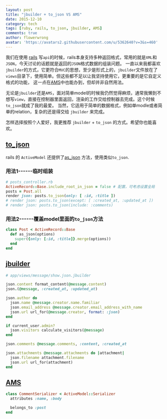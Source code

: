 ```yaml
---
layout: post
title: "jbuilder + to_json VS AMS"
date: 2015-12-10
category: tech
tags: [ruby, rails, to_json, jbuilder, AMS]
comments: true
author: flowerwrong
avatar: 'https://avatars2.githubusercontent.com/u/5362640?v=3&s=460'
---
```


我们在使用 [rails](https://github.com/rails/rails) 写`api`的时候，rails本身支持多种返回格式，常用的就是`XML`和`JSON`，今天讨论的话题就是返回的`JSON`格式数据的组装问题。
一直以来我都喜欢`jbuilder`的方式，它更符合`MVC`的思想，至少是形式上的，`jbuilder`文件放在了`views`目录下，使用简单。但这些都不足以让我坚持使用它，更重要的是它自定义格式的功能，
这一点在[AMS](https://github.com/rails-api/active_model_serializers)中也能办到，但却并非自然用法。

无论是`jbuilder`还是`AMS`，面对简单model的时候我仍然觉得麻烦，通常我懒到不想写`view`，直接在控制器里面返回，渲染的工作交给控制器去完成。这个时候`to_json`就成了我的最爱。
当然，它适用于简单的数据格式，例如单modle或者简单的relation，复杂的还是得交给 `jbuilder` 来完成。

怎样选择按照个人爱好，我更推荐 `jbuilder` + `to_json` 的方式。希望你也能喜欢。

## [to_json](http://apidock.com/rails/ActiveRecord/Serialization/to_json)

rails 的 `ActiveModel` 还提供了[as_json](http://apidock.com/rails/ActiveModel/Serializers/JSON/as_json) 方法，使用类似`to_json`.

### 用法1------临时组装

```ruby
# posts_controller.rb
ActiveRecord::Base.include_root_in_json = false # 配置，可考虑设置全局
posts = Post.all
render json: posts.to_json(only: [ :id, :title ])
# render json: posts.to_json(except: [ :created_at, :updated_at ])
# render json: posts.to_json(include: :comments)
```

### 用法2------覆盖model里面的`to_json`方法

```ruby
class Post < ActiveRecord::Base
  def as_json(options)
    super({only: [:id, :title]}.merge(options))
  end
end
```

## [jbuilder](https://github.com/rails/jbuilder)

```ruby
# app/views/message/show.json.jbuilder

json.content format_content(@message.content)
json.(@message, :created_at, :updated_at)

json.author do
  json.name @message.creator.name.familiar
  json.email_address @message.creator.email_address_with_name
  json.url url_for(@message.creator, format: :json)
end

if current_user.admin?
  json.visitors calculate_visitors(@message)
end

json.comments @message.comments, :content, :created_at

json.attachments @message.attachments do |attachment|
  json.filename attachment.filename
  json.url url_for(attachment)
end
```

## [AMS](https://github.com/rails-api/active_model_serializers)

```ruby
class CommentSerializer < ActiveModel::Serializer
  attributes :name, :body

  belongs_to :post
end
```
